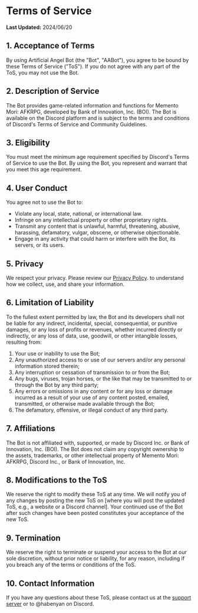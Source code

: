 # Terms of Service

**Last Updated:** 2024/06/20

## 1. Acceptance of Terms
By using Artificial Angel Bot (the "Bot", "AABot"), you agree to be bound by these Terms of Service ("ToS"). If you do not agree with any part of the ToS, you may not use the Bot.

## 2. Description of Service
The Bot provides game-related information and functions for Memento Mori: AFKRPG, developed by Bank of Innovation, Inc. (BOI). The Bot is available on the Discord platform and is subject to the terms and conditions of Discord's Terms of Service and Community Guidelines.

## 3. Eligibility
You must meet the minimum age requirement specified by Discord's Terms of Service to use the Bot. By using the Bot, you represent and warrant that you meet this age requirement.

## 4. User Conduct
You agree not to use the Bot to:
- Violate any local, state, national, or international law.
- Infringe on any intellectual property or other proprietary rights.
- Transmit any content that is unlawful, harmful, threatening, abusive, harassing, defamatory, vulgar, obscene, or otherwise objectionable.
- Engage in any activity that could harm or interfere with the Bot, its servers, or its users.

## 5. Privacy
We respect your privacy. Please review our [Privacy Policy](https://github.com/ScobraCK/Artificial-Angel-Bot/blob/main/Privacy%20Policy.md). to understand how we collect, use, and share your information.

## 6. Limitation of Liability
To the fullest extent permitted by law, the Bot and its developers shall not be liable for any indirect, incidental, special, consequential, or punitive damages, or any loss of profits or revenues, whether incurred directly or indirectly, or any loss of data, use, goodwill, or other intangible losses, resulting from:
1. Your use or inability to use the Bot;
2. Any unauthorized access to or use of our servers and/or any personal information stored therein;
3. Any interruption or cessation of transmission to or from the Bot;
4. Any bugs, viruses, trojan horses, or the like that may be transmitted to or through the Bot by any third party;
5. Any errors or omissions in any content or for any loss or damage incurred as a result of your use of any content posted, emailed, transmitted, or otherwise made available through the Bot;
6. The defamatory, offensive, or illegal conduct of any third party.

## 7. Affiliations
The Bot is not affiliated with, supported, or made by Discord Inc. or Bank of Innovation, Inc. (BOI). The Bot does not claim any copyright ownership to the assets, trademarks, or other intellectual property of Memento Mori: AFKRPG, Discord Inc., or Bank of Innovation, Inc.

## 8. Modifications to the ToS
We reserve the right to modify these ToS at any time. We will notify you of any changes by posting the new ToS on [where you will post the updated ToS, e.g., a website or a Discord channel]. Your continued use of the Bot after such changes have been posted constitutes your acceptance of the new ToS.

## 9. Termination
We reserve the right to terminate or suspend your access to the Bot at our sole discretion, without prior notice or liability, for any reason, including if you breach any of the terms or conditions of the ToS.

## 10. Contact Information
If you have any questions about these ToS, please contact us at the [support server](https://discord.gg/DyATxE7saX) or to @habenyan on Discord.
